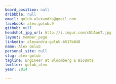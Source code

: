 ```yaml
---
board_position: null
dribbble: null
email: golub.alexandra@gmail.com
facebook: alex.golub.9
github: null
headshot_jpg_url: http://i.imgur.com/cUbAonT.jpg
layout: member_page
linkedin: alexandra-golub-b517b048
name: Alex Golub
personal_site: null
slug: alex-golub
tagline: Engineer at Bloomberg & BioBots
twitter: golub_alex
year: 2014

---
```

